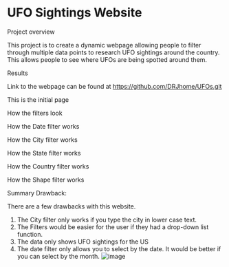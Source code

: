 # UFO Sightings Website
Project overview

 This project is to create a dynamic webpage allowing people to filter through multiple data points to research UFO sightings around the country. This allows people to see where UFOs are being spotted around them.

Results 

Link to the webpage can be found at https://github.com/DRJhome/UFOs.git 

This is the initial page
 

How the filters look
 

How the Date filter works
 

How the City filter works
 

How the State filter works
 

How the Country filter works
 

How the Shape filter works
 


Summary
Drawback:

There are a few drawbacks with this website.
1.	The City filter only works if you type the city in lower case text.
2.	The Filters would be easier for the user if they had a drop-down list function.
3.	The data only shows UFO sightings for the US
4.	The date filter only allows you to select by the date. It would be better if you can select by the month.
![image](https://user-images.githubusercontent.com/91449005/149855850-010121b5-1bed-4a97-900b-6b00d5daf70b.png)
